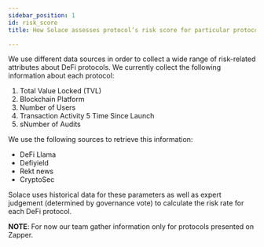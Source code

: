 ```yaml
---
sidebar_position: 1
id: risk_score
title: How Solace assesses protocol’s risk score for particular protocol

---
```


We use different data sources in order to collect a wide range of risk-related attributes about DeFi protocols. We currently collect the following information about each protocol:
1. Total Value Locked (TVL)
2. Blockchain Platform
3. Number of Users
4. Transaction Activity 5 Time Since Launch
5. sNumber of Audits

We use the following sources to retrieve this information:
- DeFi Llama
- Defiyield
- Rekt news
- CryptoSec

Solace uses historical data for these parameters as well as expert judgement (determined by governance vote) to calculate the risk rate for each DeFi protocol.

**NOTE**: For now our team gather information only for protocols presented on Zapper. 





